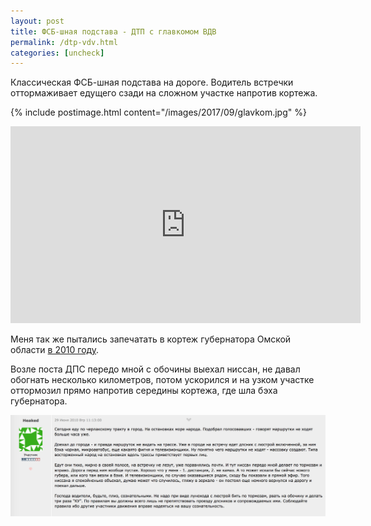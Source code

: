 ```yaml
---
layout: post
title: ФСБ-шная подстава - ДТП с главкомом ВДВ
permalink: /dtp-vdv.html
categories: [uncheck]
---
```


Классическая ФСБ-шная подстава на дороге. Водитель встречки оттормаживает едущего сзади на сложном участке напротив кортежа.

{% include postimage.html content="/images/2017/09/glavkom.jpg" %}

<iframe width="560" height="315" src="https://www.youtube.com/embed/mGN7lrDiSEs" frameborder="0" allowfullscreen></iframe>

Меня так же пытались запечатать в кортеж губернатора Омской области [в 2010 году](https://forum.omsk.com/viewtopic.php?p=1697140#1697140). 

Возле поста ДПС передо мной с обочины выехал ниссан, не давал обогнать несколько километров, потом ускорился и на узком участке оттормозил прямо напротив середины кортежа, где шла бэха губернатора.

![forum](/images/2017/09/dtp-2010.png)

